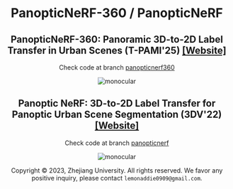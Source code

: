<div align="center">

<h1>PanopticNeRF-360 / PanopticNeRF</h1>

<h2>PanopticNeRF-360: Panoramic 3D-to-2D Label Transfer in Urban Scenes (T-PAMI'25) <a href="https://fuxiao0719.github.io/projects/panopticnerf360/" target='_blank'>[Website]</a></h1>

Check code at branch <a href="https://github.com/fuxiao0719/PanopticNeRF/tree/panopticnerf360" target='_blank'>panopticnerf360</a>

![monocular](figs/panopticnerf360.gif)

<h2>Panoptic NeRF: 3D-to-2D Label Transfer for Panoptic Urban Scene Segmentation (3DV'22) <a href="https://fuxiao0719.github.io/projects/panopticnerf/" target='_blank'>[Website]</a></h1>

Check code at branch <a href="https://github.com/fuxiao0719/PanopticNeRF/tree/panopticnerf" target='_blank'>panopticnerf</a>

![monocular](figs/panopticnerf.gif)

Copyright © 2023, Zhejiang University. All rights reserved. We favor any positive inquiry, please contact `lemonaddie0909@gmail.com`.